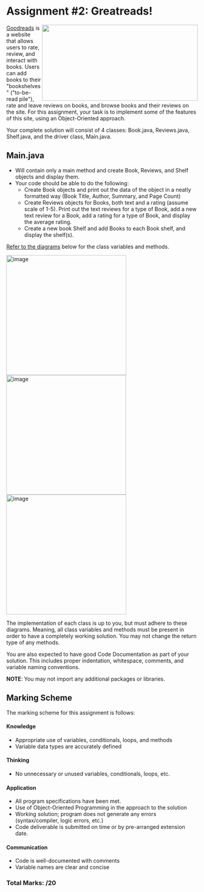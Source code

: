 # Assignment #2: Greatreads!

<img width="410" height="200" align="right" src="https://user-images.githubusercontent.com/110256838/201998232-ca739984-4cff-4eb8-87f8-431068ac49e0.png">

[Goodreads](https://www.goodreads.com/) is a website that allows users to rate, review, and interact with books. Users can add books to their "bookshelves" ("to-be-read pile"), rate and leave reviews on books, and browse books and their reviews on the site. For this assignment, your task  is to implement some of the features of this site, using an Object-Oriented approach.

Your complete solution will consist of 4 classes: Book.java, Reviews.java, Shelf.java, and the driver class, Main.java. 

## Main.java 
- Will contain only a main method and create Book, Reviews, and Shelf objects and display them. 
- Your code should be able to do the following:
  - Create Book objects and print out the data of the object in a neatly formatted way (Book Title, Author, Summary, and Page Count)
  - Create Reviews objects for Books, both text and a rating (assume scale of 1-5). Print out the text reviews for a type of Book, add a new text review for a Book, add a rating for a type of Book, and display the average rating.
  - Create a new book Shelf and add Books to each Book shelf, and display the shelf(s).

[Refer to the diagrams](https://docs.google.com/document/d/1hvafOBSbA3AwGaEmhiK_PsIh2FsOlzujWYBmacnC5Rg/edit?usp=sharing) below for the class variables and methods.

<img width="316" alt="image" src="https://user-images.githubusercontent.com/110256838/201993593-5a374b47-43ab-4578-b0a8-af9f531f3d44.png">

<img width="315" alt="image" src="https://user-images.githubusercontent.com/110256838/201995184-becc2336-71f4-4f69-be17-54db7e68477e.png">

<img width="316" alt="image" src="https://user-images.githubusercontent.com/110256838/201993690-9beb2f74-9c89-45dd-bdcb-8f9b998d7055.png">

The implementation of each class is up to you, but must adhere to these diagrams. Meaning, all class variables and methods must be present in order to have a completely working solution. You may not change the return type of any methods.

You are also expected to have good Code Documentation as part of your solution. This includes proper indentation, whitespace, comments, and variable naming conventions.

**NOTE**: You may not import any additional packages or libraries.

## Marking Scheme
The marking scheme for this assignment is follows:

#### Knowledge
  - Appropriate use of variables, conditionals, loops, and methods
  - Variable data types are accurately defined
#### Thinking
  - No unnecessary or unused variables, conditionals, loops, etc.
#### Application
  - All program specifications have been met.
  - Use of Object-Oriented Programming in the approach to the solution
  - Working solution; program does not generate any errors (syntax/compiler, logic errors, etc.)
  - Code deliverable is submitted on time or by pre-arranged extension date.
#### Communication
  - Code is well-documented with comments
  - Variable names are clear and concise 

### Total Marks: /20

